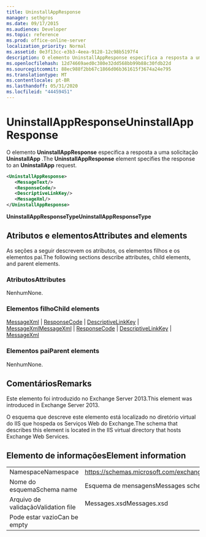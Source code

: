 ```yaml
---
title: UninstallAppResponse
manager: sethgros
ms.date: 09/17/2015
ms.audience: Developer
ms.topic: reference
ms.prod: office-online-server
localization_priority: Normal
ms.assetid: 0e3f13cc-e3b3-4eea-9128-12c98b5197f4
description: O elemento UninstallAppResponse especifica a resposta a uma solicitação UninstallApp.
ms.openlocfilehash: 12d74669aed0c380e32dd568bb99b88c30fdb22d
ms.sourcegitcommit: 88ec988f2bb67c1866d06b361615f3674a24e795
ms.translationtype: MT
ms.contentlocale: pt-BR
ms.lasthandoff: 05/31/2020
ms.locfileid: "44459451"
---
```

# <a name="uninstallappresponse"></a><span data-ttu-id="b7b2c-103">UninstallAppResponse</span><span class="sxs-lookup"><span data-stu-id="b7b2c-103">UninstallAppResponse</span></span>

<span data-ttu-id="b7b2c-104">O elemento **UninstallAppResponse** especifica a resposta a uma solicitação **UninstallApp** .</span><span class="sxs-lookup"><span data-stu-id="b7b2c-104">The **UninstallAppResponse** element specifies the response to an **UninstallApp** request.</span></span> 
  
```XML
<UninstallAppResponse>
   <MessageText/>
   <ResponseCode/>
   <DescriptiveLinkKey/>
   <MessageXml/>
</UninstallAppResponse>
```

 <span data-ttu-id="b7b2c-105">**UninstallAppResponseType**</span><span class="sxs-lookup"><span data-stu-id="b7b2c-105">**UninstallAppResponseType**</span></span>
## <a name="attributes-and-elements"></a><span data-ttu-id="b7b2c-106">Atributos e elementos</span><span class="sxs-lookup"><span data-stu-id="b7b2c-106">Attributes and elements</span></span>

<span data-ttu-id="b7b2c-107">As seções a seguir descrevem os atributos, os elementos filhos e os elementos pai.</span><span class="sxs-lookup"><span data-stu-id="b7b2c-107">The following sections describe attributes, child elements, and parent elements.</span></span>
  
### <a name="attributes"></a><span data-ttu-id="b7b2c-108">Atributos</span><span class="sxs-lookup"><span data-stu-id="b7b2c-108">Attributes</span></span>

<span data-ttu-id="b7b2c-109">Nenhum</span><span class="sxs-lookup"><span data-stu-id="b7b2c-109">None.</span></span>
  
### <a name="child-elements"></a><span data-ttu-id="b7b2c-110">Elementos filho</span><span class="sxs-lookup"><span data-stu-id="b7b2c-110">Child elements</span></span>

<span data-ttu-id="b7b2c-111">[MessageXml](messagexml.md)  |  [ResponseCode](responsecode.md)  |  [DescriptiveLinkKey](descriptivelinkkey.md)  |  [MessageXml](messagexml.md)</span><span class="sxs-lookup"><span data-stu-id="b7b2c-111">[MessageXml](messagexml.md) | [ResponseCode](responsecode.md) | [DescriptiveLinkKey](descriptivelinkkey.md) | [MessageXml](messagexml.md)</span></span>
  
### <a name="parent-elements"></a><span data-ttu-id="b7b2c-112">Elementos pai</span><span class="sxs-lookup"><span data-stu-id="b7b2c-112">Parent elements</span></span>

<span data-ttu-id="b7b2c-113">Nenhum</span><span class="sxs-lookup"><span data-stu-id="b7b2c-113">None.</span></span>
  
## <a name="remarks"></a><span data-ttu-id="b7b2c-114">Comentários</span><span class="sxs-lookup"><span data-stu-id="b7b2c-114">Remarks</span></span>

<span data-ttu-id="b7b2c-115">Este elemento foi introduzido no Exchange Server 2013.</span><span class="sxs-lookup"><span data-stu-id="b7b2c-115">This element was introduced in Exchange Server 2013.</span></span>
  
<span data-ttu-id="b7b2c-116">O esquema que descreve este elemento está localizado no diretório virtual do IIS que hospeda os Serviços Web do Exchange.</span><span class="sxs-lookup"><span data-stu-id="b7b2c-116">The schema that describes this element is located in the IIS virtual directory that hosts Exchange Web Services.</span></span>
  
## <a name="element-information"></a><span data-ttu-id="b7b2c-117">Elemento de informações</span><span class="sxs-lookup"><span data-stu-id="b7b2c-117">Element information</span></span>

|||
|:-----|:-----|
|<span data-ttu-id="b7b2c-118">Namespace</span><span class="sxs-lookup"><span data-stu-id="b7b2c-118">Namespace</span></span>  <br/> |https://schemas.microsoft.com/exchange/services/2006/messages  <br/> |
|<span data-ttu-id="b7b2c-119">Nome do esquema</span><span class="sxs-lookup"><span data-stu-id="b7b2c-119">Schema name</span></span>  <br/> |<span data-ttu-id="b7b2c-120">Esquema de mensagens</span><span class="sxs-lookup"><span data-stu-id="b7b2c-120">Messages schema</span></span>  <br/> |
|<span data-ttu-id="b7b2c-121">Arquivo de validação</span><span class="sxs-lookup"><span data-stu-id="b7b2c-121">Validation file</span></span>  <br/> |<span data-ttu-id="b7b2c-122">Messages.xsd</span><span class="sxs-lookup"><span data-stu-id="b7b2c-122">Messages.xsd</span></span>  <br/> |
|<span data-ttu-id="b7b2c-123">Pode estar vazio</span><span class="sxs-lookup"><span data-stu-id="b7b2c-123">Can be empty</span></span>  <br/> ||
   

